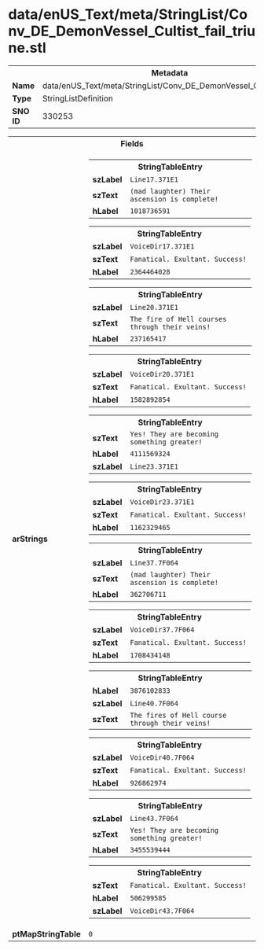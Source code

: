 <h1>data/enUS_Text/meta/StringList/Conv_DE_DemonVessel_Cultist_fail_triune.stl</h1><table><tr><th colspan="100%">Metadata</th></tr><tr><td><b>Name</b></td><td>data/enUS_Text/meta/StringList/Conv_DE_DemonVessel_Cultist_fail_triune.stl</td></tr><tr><td><b>Type</b></td><td>StringListDefinition</td></tr><tr><td><b>SNO ID</b></td><td>330253</td></tr></table>

<table><tr><th colspan="100%">Fields</th></tr><tr><td><b>arStrings</b></td><td><table><tr><th colspan="100%">StringTableEntry</th></tr><tr><td><b>szLabel</b></td><td><code>Line17.371E1</code></td></tr><tr><td><b>szText</b></td><td><code>(mad laughter) Their ascension is complete!</code></td></tr><tr><td><b>hLabel</b></td><td><code>1018736591</code></td></tr></table>


<table><tr><th colspan="100%">StringTableEntry</th></tr><tr><td><b>szLabel</b></td><td><code>VoiceDir17.371E1</code></td></tr><tr><td><b>szText</b></td><td><code>Fanatical. Exultant. Success!</code></td></tr><tr><td><b>hLabel</b></td><td><code>2364464028</code></td></tr></table>


<table><tr><th colspan="100%">StringTableEntry</th></tr><tr><td><b>szLabel</b></td><td><code>Line20.371E1</code></td></tr><tr><td><b>szText</b></td><td><code>The fire of Hell courses through their veins!</code></td></tr><tr><td><b>hLabel</b></td><td><code>237165417</code></td></tr></table>


<table><tr><th colspan="100%">StringTableEntry</th></tr><tr><td><b>szLabel</b></td><td><code>VoiceDir20.371E1</code></td></tr><tr><td><b>szText</b></td><td><code>Fanatical. Exultant. Success!</code></td></tr><tr><td><b>hLabel</b></td><td><code>1582892854</code></td></tr></table>


<table><tr><th colspan="100%">StringTableEntry</th></tr><tr><td><b>szText</b></td><td><code>Yes! They are becoming something greater!</code></td></tr><tr><td><b>hLabel</b></td><td><code>4111569324</code></td></tr><tr><td><b>szLabel</b></td><td><code>Line23.371E1</code></td></tr></table>


<table><tr><th colspan="100%">StringTableEntry</th></tr><tr><td><b>szLabel</b></td><td><code>VoiceDir23.371E1</code></td></tr><tr><td><b>szText</b></td><td><code>Fanatical. Exultant. Success!</code></td></tr><tr><td><b>hLabel</b></td><td><code>1162329465</code></td></tr></table>


<table><tr><th colspan="100%">StringTableEntry</th></tr><tr><td><b>szLabel</b></td><td><code>Line37.7F064</code></td></tr><tr><td><b>szText</b></td><td><code>(mad laughter) Their ascension is complete!</code></td></tr><tr><td><b>hLabel</b></td><td><code>362706711</code></td></tr></table>


<table><tr><th colspan="100%">StringTableEntry</th></tr><tr><td><b>szLabel</b></td><td><code>VoiceDir37.7F064</code></td></tr><tr><td><b>szText</b></td><td><code>Fanatical. Exultant. Success!</code></td></tr><tr><td><b>hLabel</b></td><td><code>1708434148</code></td></tr></table>


<table><tr><th colspan="100%">StringTableEntry</th></tr><tr><td><b>hLabel</b></td><td><code>3876102833</code></td></tr><tr><td><b>szLabel</b></td><td><code>Line40.7F064</code></td></tr><tr><td><b>szText</b></td><td><code>The fires of Hell course through their veins!</code></td></tr></table>


<table><tr><th colspan="100%">StringTableEntry</th></tr><tr><td><b>szLabel</b></td><td><code>VoiceDir40.7F064</code></td></tr><tr><td><b>szText</b></td><td><code>Fanatical. Exultant. Success!</code></td></tr><tr><td><b>hLabel</b></td><td><code>926862974</code></td></tr></table>


<table><tr><th colspan="100%">StringTableEntry</th></tr><tr><td><b>szLabel</b></td><td><code>Line43.7F064</code></td></tr><tr><td><b>szText</b></td><td><code>Yes! They are becoming something greater!</code></td></tr><tr><td><b>hLabel</b></td><td><code>3455539444</code></td></tr></table>


<table><tr><th colspan="100%">StringTableEntry</th></tr><tr><td><b>szText</b></td><td><code>Fanatical. Exultant. Success!</code></td></tr><tr><td><b>hLabel</b></td><td><code>506299585</code></td></tr><tr><td><b>szLabel</b></td><td><code>VoiceDir43.7F064</code></td></tr></table>


</td></tr><tr><td><b>ptMapStringTable</b></td><td><code>0</code></td></tr></table>

